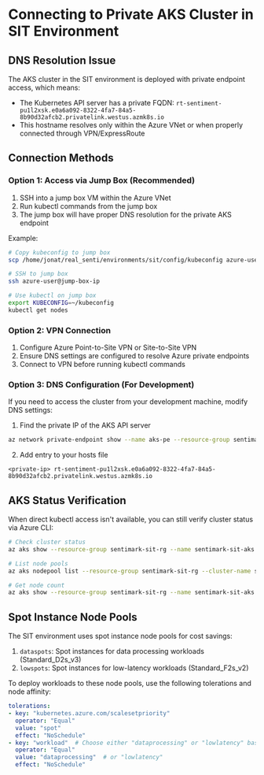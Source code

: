 # Connecting to Private AKS Cluster in SIT Environment

## DNS Resolution Issue

The AKS cluster in the SIT environment is deployed with private endpoint access, which means:

- The Kubernetes API server has a private FQDN: `rt-sentiment-pu1l2xsk.e0a6a092-8322-4fa7-84a5-8b90d32afcb2.privatelink.westus.azmk8s.io`
- This hostname resolves only within the Azure VNet or when properly connected through VPN/ExpressRoute

## Connection Methods

### Option 1: Access via Jump Box (Recommended)

1. SSH into a jump box VM within the Azure VNet
2. Run kubectl commands from the jump box
3. The jump box will have proper DNS resolution for the private AKS endpoint

Example:
```bash
# Copy kubeconfig to jump box
scp /home/jonat/real_senti/environments/sit/config/kubeconfig azure-user@jump-box-ip:~/kubeconfig

# SSH to jump box
ssh azure-user@jump-box-ip

# Use kubectl on jump box
export KUBECONFIG=~/kubeconfig
kubectl get nodes
```

### Option 2: VPN Connection

1. Configure Azure Point-to-Site VPN or Site-to-Site VPN
2. Ensure DNS settings are configured to resolve Azure private endpoints
3. Connect to VPN before running kubectl commands

### Option 3: DNS Configuration (For Development)

If you need to access the cluster from your development machine, modify DNS settings:

1. Find the private IP of the AKS API server
```bash
az network private-endpoint show --name aks-pe --resource-group sentimark-sit-rg --query 'customDnsConfigs[0].ipAddresses[0]' -o tsv
```

2. Add entry to your hosts file
```
<private-ip> rt-sentiment-pu1l2xsk.e0a6a092-8322-4fa7-84a5-8b90d32afcb2.privatelink.westus.azmk8s.io
```

## AKS Status Verification

When direct kubectl access isn't available, you can still verify cluster status via Azure CLI:

```bash
# Check cluster status
az aks show --resource-group sentimark-sit-rg --name sentimark-sit-aks --query provisioningState

# List node pools
az aks nodepool list --resource-group sentimark-sit-rg --cluster-name sentimark-sit-aks -o table

# Get node count
az aks show --resource-group sentimark-sit-rg --name sentimark-sit-aks --query agentPoolProfiles[*].count
```

## Spot Instance Node Pools

The SIT environment uses spot instance node pools for cost savings:

1. `dataspots`: Spot instances for data processing workloads (Standard_D2s_v3)
2. `lowspots`: Spot instances for low-latency workloads (Standard_F2s_v2)

To deploy workloads to these node pools, use the following tolerations and node affinity:

```yaml
tolerations:
- key: "kubernetes.azure.com/scalesetpriority"
  operator: "Equal"
  value: "spot"
  effect: "NoSchedule"
- key: "workload"  # Choose either "dataprocessing" or "lowlatency" based on pool
  operator: "Equal"
  value: "dataprocessing"  # or "lowlatency"
  effect: "NoSchedule"
```